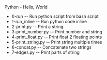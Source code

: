 Python - Hello, World
- 0-run -- Run python script from bash script
- 1-run_inline -- Run python code inline
- 2-print.py -- Print a string
- 3-print_number.py -- Print number and string
- 4-print_float.py  -- Print float 2 floating points
- 5-print_string.py -- Print string multiple times
- 6-concat.py -- Concatenate two strings
- 7-edges.py -- Print parts of string
